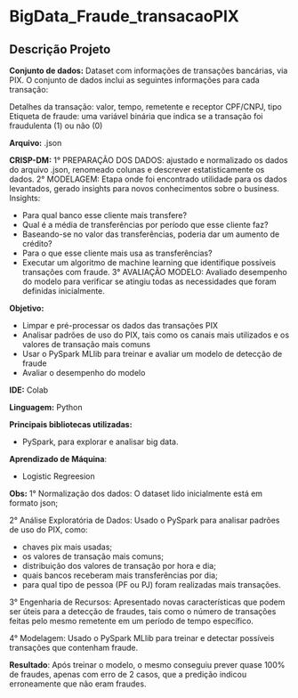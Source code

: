 # BigData_Fraude_transacaoPIX

## Descrição Projeto

**Conjunto de dados:** Dataset com informações de transações bancárias, via PIX.
O conjunto de dados inclui as seguintes informações para cada transação:

Detalhes da transação: valor, tempo, remetente e receptor CPF/CNPJ, tipo
Etiqueta de fraude: uma variável binária que indica se a transação foi fraudulenta (1) ou não (0)

**Arquivo:** .json

**CRISP-DM:**
1° PREPARAÇÃO DOS DADOS: ajustado e normalizado os dados do arquivo .json, renomeado colunas e descrever estatisticamente os dados.
2° MODELAGEM: Etapa onde foi encontrado utilidade para os dados levantados, gerado insights para novos conhecimentos sobre o business.
Insights:
- Para qual banco esse cliente mais transfere?
- Qual é a média de transferências por período que esse cliente faz?
- Baseando-se no valor das transferências, poderia dar um aumento de crédito?
- Para o que esse cliente mais usa as transferências?
- Executar um algoritmo de machine learning que identifique possíveis transações com fraude.
3° AVALIAÇÃO MODELO: Avaliado desempenho do modelo para verificar se atingiu todas as necessidades que foram definidas inicialmente.

**Objetivo:**
- Limpar e pré-processar os dados das transações PIX
- Analisar padrões de uso do PIX, tais como os canais mais utilizados e os valores de transação mais comuns
- Usar o PySpark MLlib para treinar e avaliar um modelo de detecção de fraude
- Avaliar o desempenho do modelo

**IDE:** Colab

**Linguagem:** Python

**Principais bibliotecas utilizadas:**

- PySpark, para explorar e analisar big data.

**Aprendizado de Máquina**: 
- Logistic Regreesion

**Obs:**
1° Normalização dos dados: O dataset lido inicialmente está em formato json;

2° Análise Exploratória de Dados: Usado o PySpark para analisar padrões de uso do PIX, como:
- chaves pix mais usadas;
- os valores de transação mais comuns;
- distribuição dos valores de transação por hora e dia;
- quais bancos receberam mais transferências por dia;
- para qual tipo de pessoa (PF ou PJ) foram realizadas mais transações.
  
3° Engenharia de Recursos: Apresentado novas características que podem ser úteis para a detecção de fraudes, tais como o número de transações feitas pelo mesmo remetente em um período de tempo específico.

4° Modelagem: Usado o PySpark MLlib para treinar e detectar possíveis transações que contenham fraude.

**Resultado**: Após treinar o modelo, o mesmo conseguiu prever quase 100% de fraudes, apenas com erro de 2 casos, que a predição indicou erroneamente que não eram fraudes.


  
